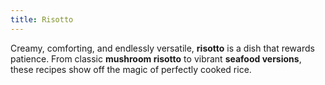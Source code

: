 ```yaml
---
title: Risotto
---
```


Creamy, comforting, and endlessly versatile, **risotto** is a dish that rewards patience. From classic **mushroom risotto** to vibrant **seafood versions**, these recipes show off the magic of perfectly cooked rice.
